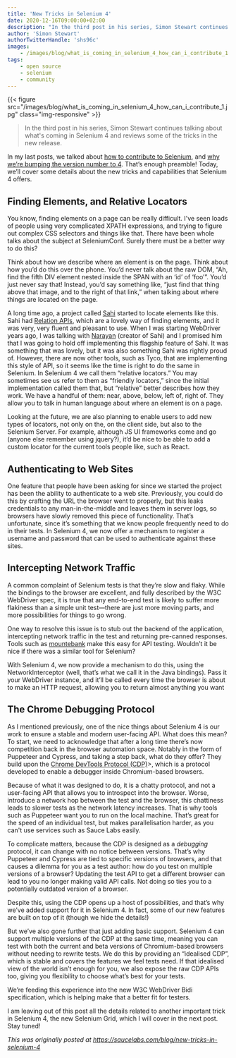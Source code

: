 ```yaml
---
title: 'New Tricks in Selenium 4'
date: 2020-12-16T09:00:00+02:00
description: "In the third post in his series, Simon Stewart continues talking about what's coming in Selenium 4 and reviews some of the tricks in the new release."
author: 'Simon Stewart'
authorTwitterHandle: 'shs96c'
images:
    - /images/blog/what_is_coming_in_selenium_4_how_can_i_contribute_1.jpg
tags:
    - open source
    - selenium
    - community
---
```


{{< figure src="/images/blog/what_is_coming_in_selenium_4_how_can_i_contribute_1.jpg" class="img-responsive" >}}

> In the third post in his series, Simon Stewart continues talking about
> what's coming in Selenium 4 and reviews some of the tricks in the new release.

In my last posts, we talked about
[how to contribute to Selenium](/blog/what_is_coming_in_selenium_4_how_can_i_contribute), and
[why we’re bumping the version number to 4](/blog/what_is_coming_in_selenium_4_why_the_major_version_bump).
That’s enough preamble! Today, we’ll cover some details about the new tricks and capabilities
that Selenium 4 offers.

## Finding Elements, and Relative Locators

You know, finding elements on a page can be really difficult. I've seen loads of people using
very complicated XPATH expressions, and trying to figure out complex CSS selectors and things
like that. There have been whole talks about the subject at SeleniumConf. Surely there must
be a better way to do this?

Think about how we describe where an element is on the page. Think about how you’d do this
over the phone. You’d never talk about the raw DOM, “Ah, find the fifth DIV element nested
inside the SPAN with an ‘id’ of ‘foo’”. You’d just never say that! Instead, you’d say
something like, “just find that thing above that image, and to the right of that link,”
when talking about where things are located on the page.

A long time ago, a project called [Sahi](https://sahipro.com) started to locate elements
like this. Sahi had [Relation APIs](https://sahipro.com/docs/sahi-apis/accessor-api-basics.html#Use%20of%20Positional%20Relation%20APIs), which are a lovely way of finding elements,
and it was very, very fluent and pleasant to use. When I was starting WebDriver years ago,
I was talking with [Narayan](https://twitter.com/narayanraman) (creator of Sahi) and I
promised him that I was going to hold off implementing this flagship feature of Sahi. It
was something that was lovely, but it was also something Sahi was rightly proud of. However,
there are now other tools, such as Tyco, that are implementing this style of API, so it
seems like the time is right to do the same in Selenium. In Selenium 4 we call them
“relative locators.” You may sometimes see us refer to them as “friendly locators,” since the
initial implementation called them that, but “relative” better describes how they work. We
have a handful of them: near, above, below, left of, right of. They allow you to talk in human
language about where an element is on a page.

Looking at the future, we are also planning to enable users to add new types of locators,
not only on the, on the client side, but also to the Selenium Server. For example, although
JS UI frameworks come and go (anyone else remember using jquery?), it’d be nice to be able
to add a custom locator for the current tools people like, such as React.

## Authenticating to Web Sites

One feature that people have been asking for since we started the project has been the ability
to authenticate to a web site. Previously, you could do this by crafting the URL the browser
went to properly, but this leaks credentials to any man-in-the-middle and leaves them in server
logs, so browsers have slowly removed this piece of functionality. That’s unfortunate, since
it’s something that we know people frequently need to do in their tests. In Selenium 4, we
now offer a mechanism to register a username and password that can be used to authenticate against these sites.

## Intercepting Network Traffic

A common complaint of Selenium tests is that they’re slow and flaky. While the bindings to the
browser are excellent, and fully described by the W3C WebDriver spec, it is true that any end-to-end
test is likely to suffer more flakiness than a simple unit test—there are just more moving parts,
and more possibilities for things to go wrong.

One way to resolve this issue is to stub out the backend of the application, intercepting network
traffic in the test and returning pre-canned responses. Tools such as [mountebank](http://www.mbtest.org)
make this easy for API testing. Wouldn’t it be nice if there was a similar tool for Selenium?

With Selenium 4, we now provide a mechanism to do this, using the NetworkInterceptor (well, that’s
what we call it in the Java bindings). Pass it your WebDriver instance, and it’ll be called every time
the browser is about to make an HTTP request, allowing you to return almost anything you want

## The Chrome Debugging Protocol

As I mentioned previously, one of the nice things about Selenium 4 is our work to ensure a stable
and modern user-facing API. What does this mean? To start, we need to acknowledge that after a long
time there’s now competition back in the browser automation space. Notably in the form of Puppeteer
and Cypress, and taking a step back, what do they offer? They build upon the
[Chrome DevTools Protocol (CDP)](https://chromedevtools.github.io/devtools-protocol/)>, which is a
protocol developed to enable a debugger inside Chromium-based browsers.

Because of what it was designed to do, it is a chatty protocol, and not a user-facing API that
allows you to introspect into the browser. Worse, introduce a network hop between the test and the
browser, this chattiness leads to slower tests as the network latency increases. That is why tools
such as Puppeteer want you to run on the local machine. That’s great for the speed of an individual
test, but makes parallelisation harder, as you can't use services such as Sauce Labs easily.

To complicate matters, because the CDP is designed as a _debugging_ protocol, it can change with no
notice between versions. That’s why Puppeteer and Cypress are tied to specific versions of browsers,
and that causes a dilemma for you as a test author: how do you test on multiple versions of a browser?
Updating the test API to get a different browser can lead to you no longer making valid API calls.
Not doing so ties you to a potentially outdated version of a browser.

Despite this, using the CDP opens up a host of possibilities, and that’s why we’ve added support
for it in Selenium 4. In fact, some of our new features are built on top of it (though we hide the details!)

But we’ve also gone further that just adding basic support. Selenium 4 can support multiple versions
of the CDP at the same time, meaning you can test with both the current and beta versions of Chromium-based
browsers without needing to rewrite tests. We do this by providing an “idealised CDP”, which is
stable and covers the features we feel tests need. If that idealised view of the world isn’t enough
for you, we also expose the raw CDP APIs too, giving you flexibility to choose what’s best for your tests.

We’re feeding this experience into the new W3C WebDriver Bidi specification, which is helping make that
a better fit for testers.

I am leaving out of this post all the details related to another important trick in Selenium 4, the new
Selenium Grid, which I will cover in the next post. Stay tuned!

_This was originally posted at <https://saucelabs.com/blog/new-tricks-in-selenium-4>_
